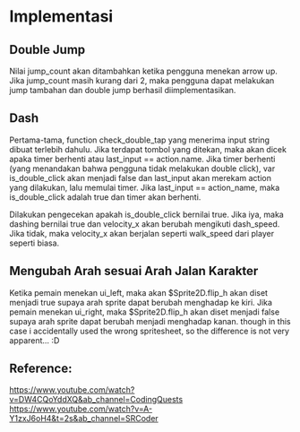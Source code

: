 # Implementasi
## Double Jump
Nilai jump_count akan ditambahkan ketika pengguna menekan arrow up. Jika jump_count masih kurang dari 2, maka pengguna dapat melakukan jump tambahan dan double jump berhasil diimplementasikan.

## Dash
Pertama-tama, function check_double_tap yang menerima input string dibuat terlebih dahulu. Jika terdapat tombol yang ditekan, maka akan dicek apaka timer berhenti atau last_input == action.name. Jika timer berhenti (yang menandakan bahwa pengguna tidak melakukan double click), var is_double_click akan menjadi false dan last_input akan merekam action yang dilakukan, lalu memulai timer. Jika last_input == action_name, maka is_double_click adalah true dan timer akan berhenti.

Dilakukan pengecekan apakah is_double_click bernilai true. Jika iya, maka dashing bernilai true dan velocity_x akan berubah mengikuti dash_speed. Jika tidak, maka velocity_x akan berjalan seperti walk_speed dari player seperti biasa.

## Mengubah Arah sesuai Arah Jalan Karakter
Ketika pemain menekan ui_left, maka akan $Sprite2D.flip_h akan diset menjadi true supaya arah sprite dapat berubah menghadap ke kiri. Jika pemain menekan ui_right, maka $Sprite2D.flip_h akan diset menjadi false supaya arah sprite dapat berubah menjadi menghadap kanan. though in this case i accidentally used the wrong spritesheet, so the difference is not very apparent... :D

## Reference:
https://www.youtube.com/watch?v=DW4CQoYddXQ&ab_channel=CodingQuests
https://www.youtube.com/watch?v=A-Y1zxJ6oH4&t=2s&ab_channel=SRCoder